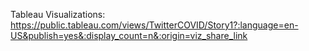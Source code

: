 Tableau Visualizations:
https://public.tableau.com/views/TwitterCOVID/Story1?:language=en-US&publish=yes&:display_count=n&:origin=viz_share_link
